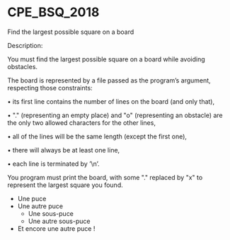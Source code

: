 # CPE_BSQ_2018
Find the largest possible square on a board


Description:

You must find the largest possible square on a board while avoiding obstacles.

The board is represented by a file passed as the program’s argument, respecting those constraints:

• its first line contains the number of lines on the board (and only that),

• "." (representing an empty place) and "o" (representing an obstacle) are the only two allowed characters for the
other lines,

• all of the lines will be the same length (except the first one),

• there will always be at least one line,

• each line is terminated by ’\n’.

You program must print the board, with some "." replaced by "x" to represent the largest square you found.
* Une puce
* Une autre puce
    * Une sous-puce
    * Une autre sous-puce
* Et encore une autre puce !
